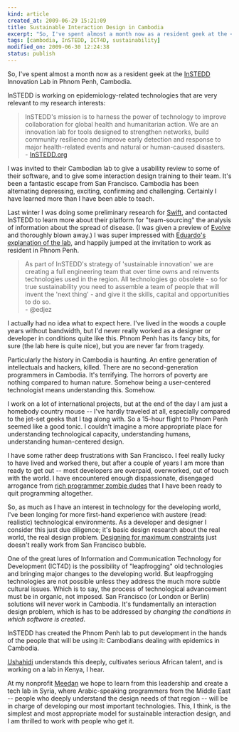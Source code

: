 ```yaml
--- 
kind: article
created_at: 2009-06-29 15:21:09
title: Sustainable Interaction Design in Cambodia
excerpt: "So, I've spent almost a month now as a resident geek at the <a href='http://instedd.org'>InSTEDD</a> Innovation Lab in Phnom Penh, Cambodia. "
tags: [cambodia, InSTEDD, ICT4D, sustainability]
modified_on: 2009-06-30 12:24:38
status: publish
---
```


So, I've spent almost a month now as a resident geek at the <a href="http://instedd.org">InSTEDD</a> Innovation Lab in Phnom Penh, Cambodia. 

InSTEDD is working on epidemiology-related technologies that are very relevant to my research interests:

<blockquote>InSTEDD's mission is to harness the power of technology to improve collaboration for global health and humanitarian action.  We are an innovation lab for tools designed to strengthen networks, build community resilience and improve early detection and response to major health-related events and natural or human-caused disasters. <br /> - <a href="http://instedd.org/">InSTEDD.org</a></blockquote>

I was invited to their Cambodian lab to give a usability review to some of their software, and to give some interaction design training to their team. It's been a fantastic escape from San Francisco. Cambodia has been alternating depressing, exciting, confirming and challenging. Certainly I have learned more than I have been able to teach.

Last winter I was doing some preliminary research for <a href="http://swiftapp.org">Swift</a>, and contacted InSTEDD to learn more about their platform for "team-sourcing" the analysis of information about the spread of disease. (I was given a preview of <a href="http://instedd.org/evolve">Evolve</a> and thoroughly blown away.) I was super impressed with <a href="http://edjez.instedd.org/2008/09/phnom-penh-innovation-lab-team-giving.html">Eduardo's explanation of the lab</a>, and happily jumped at the invitation to work as resident in Phnom Penh.

<blockquote>As part of InSTEDD's strategy of 'sustainable innovation' we are creating a full engineering team that over time owns and reinvents technologies used in the region. All technologies go obsolete - so for true sustainability you need to assemble a team of people that will invent the 'next thing' - and give it the skills, capital and opportunities to do so.
<br /><span class="attribution">- @edjez</span></blockquote> 

I actually had no idea what to expect here. I've lived in the woods a couple years without bandwidth, but I'd never really worked as a designer or developer in conditions quite like this. Phnom Penh has its fancy bits, for sure (the lab here is quite nice), but you are never far from tragedy. 

Particularly the history in Cambodia is haunting. An entire generation of intellectuals and hackers, killed. There are no second-generation programmers in Cambodia. It's terrifying. The horrors of poverty are nothing compared to human nature. Somehow being a user-centered technologist means understanding this. Somehow.

I work on a lot of international projects, but at the end of the day I am just a homebody country mouse -- I've hardly traveled at all, especially compared to the jet-set geeks that I tag along with. So a 15-hour flight to Phnom Penh seemed like a good tonic. I couldn't imagine a more appropriate place for understanding technological capacity, understanding humans, understanding human-centered design.

I have some rather deep frustrations with San Francisco. I feel really lucky to have lived and worked there, but after a couple of years I am more than ready to get out -- most developers are overpaid, overworked, out of touch with the world. I have encountered enough dispassionate, disengaged arrogance from <a href="/2008/12/03/trying-to-quit/">rich programmer zombie dudes</a> that I have been ready to quit programming altogether. 

So, as much as I have an interest in technology for the developing world, I've been longing for more first-hand experience with austere (read: realistic) technological environments. As a developer and designer I consider this just due diligence; it's basic design research about the real world, the real design problem. <a href="/2006/12/06/design-for-maximum-constraints/">Designing for maximum constraints</a> just doesn't really work from San Francisco bubble.

One of the great lures of Information and Communication Technology for Development (ICT4D) is the possibility of "leapfrogging" old technologies and bringing major changes to the developing world. But leapfrogging technologies are not possible unless they address the much more subtle cultural issues. Which is to say, the process of technological advancement must be in organic, not imposed. San Francisco (or London or Berlin) solutions will never work in Cambodia. It's fundamentally an interaction design problem, which is has to be addressed by <em>changing the conditions in which software is created</em>.

InSTEDD has created the Phnom Penh lab to put development in the hands of the people that will be using it: Cambodians dealing with epidemics in Cambodia. 

<a href="http://blog.ushahidi.com">Ushahidi</a> understands this deeply, cultivates serious African talent, and is working on a lab in Kenya, I hear.

At my nonprofit <a href="http://meedan.net">Meedan</a> we hope to learn from this leadership and create a tech lab in Syria, where Arabic-speaking programmers from the Middle East -- people who deeply understand the design needs of that region -- will be in charge of developing our most important technologies. This, I think, is the simplest and most appropriate model for sustainable interaction design, and I am thrilled to work with people who get it.